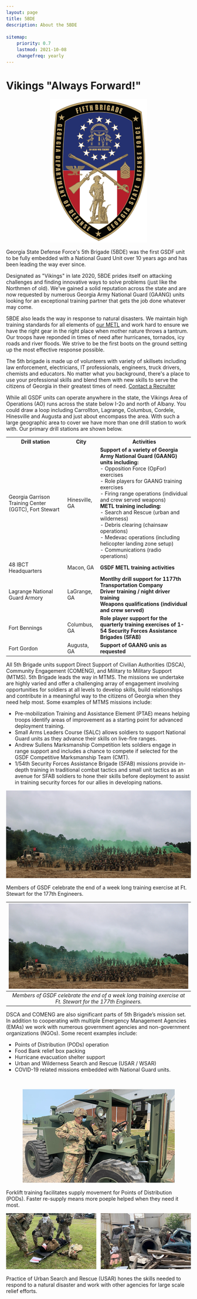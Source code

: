```yaml
---
layout: page
title: 5BDE
description: About the 5BDE

sitemap:
    priority: 0.7
    lastmod: 2021-10-08
    changefreq: yearly
---
```


# Vikings "Always Forward!"
<p align="center">
  <img src="/images/5th_BDE_shield.png" alt="Shield of Warriors" style="width:265px;height:390px;">
</p>


Georgia State Defense Force's 5th Brigade (5BDE) was the first GSDF unit to be fully embedded with a National Guard Unit over 10 years ago and has been leading the way ever since.


Designated as "Vikings" in late 2020, 5BDE prides itself on attacking challenges and finding innovative ways to solve problems (just like the Northmen of old). We've gained a solid reputation across the state and are now requested by numerous Georgia Army National Guard (GAANG) units looking for an exceptional training partner that gets the job done whatever may come.


5BDE also leads the way in response to natural disasters. We maintain high training standards for all elements of [our METL](/pages/about.md/#basic-mission-essential-task-list-bmetl) and work hard to ensure we have the right gear in the right place when mother nature throws a tantrum. Our troops have reponded in times of need after hurricanes, tornados, icy roads and river floods. We strive to be the first boots on the ground setting up the most effective response possible.


The 5th brigade is made up of volunteers with variety of skillsets including law enforcement, electricians, IT professionals, engineers, truck drivers, chemists and educators. No matter what you background, there's a place to use your professional skills and blend them with new skills to serve the citizens of Georgia in their greatest times of need.
[Contact a Recruiter](/pages/join.md)


While all GSDF units can operate anywhere in the state, the Vikings Area of Operations (AO) runs across the state below I-2o and north of Albany. You could draw a loop including Carrollton, Lagrange, Columbus, Cordele, Hinesville and Augusta and just about encompass the area. With such a large geographic area to cover we have more than one drill station to work with. Our primary drill stations are shown below.


<table>
  <tr>
    <th>Drill station</th>
    <th>City</th>
    <th>Activities</th>
  </tr>
  <tr>
    <td>Georgia Garrison Training Center (GGTC), Fort Stewart</td>
    <td>Hinesville, GA</td>
    <td><b>Support of a variety of Georgia Army National Guard (GAANG) units including:</b><br>
    - Opposition Force (OpFor) exercises<br>
    - Role players for GAANG training exercises<br>
    - Firing range operations (individual and crew served weapons)<br>
    <b>METL training including:</b><br>
    - Search and Rescue (urban and wilderness)<br>
    - Debris clearing (chainsaw operations)<br>
    - Medevac operations (including helicopter landing zone setup)<br>
    - Communications (radio operations)</td>
  </tr>
  <tr>
    <td>48 IBCT Headquarters</td>
    <td>Macon, GA</td>
    <td><b>GSDF METL training activities</b></td>
  </tr>
  <tr>
    <td>Lagrange National Guard Armory</td>
    <td>LaGrange, GA</td>
    <td><b>Montlhy drill support for 1177th Transportation Company</b><br>
    <b>Driver training / night driver training</b><br>
    <b>Weapons qualifications (individual and crew served)</b><br>
    </td>
  </tr>
  <tr>
    <td>Fort Bennings</td>
    <td>Columbus, GA</td>
    <td><b>Role player support for the quarterly training exercises of 1-54 Security Forces Assistance Brigades (SFAB)<b></td>
  </tr>
  <tr>
    <td>Fort Gordon</td>
    <td>Augusta, GA</td>
    <td><b>Support of GAANG unis as requested</b><br>
    </td>
  </tr>
</table>


All 5th Brigade units support Direct Support of Civilian Authorities (DSCA), Community Engagement (COMENG), and Military to Military Support (MTMS).
5th Brigade leads the way in MTMS. The missions we undertake are highly varied and offer a challenging array of engagement involving opportunities for soldiers at all levels to develop skills, build relationships and contribute in a meaningful way to the citizens of Georgia when they need help most. Some examples of MTMS missions include:


 - Pre-mobilization Training and Assistance Element (PTAE) means helping troops identify areas of improvement as a starting point for advanced deployment training.
 - Small Arms Leaders Course (SALC) allows soldiers to support National Guard units as they advance their skills on live-fire ranges.
 - Andrew Sullens Marksmanship Competition lets soldiers engage in range support and includes a chance to compete if selected for the GSDF Competitive Marksmanship Team (CMT).
 - 1/54th Security Forces Assistance Brigade (SFAB) missions provide in-depth training in traditional combat tactics and small unit tactics as an avenue for SFAB soldiers to hone their skills before deployment to assist in training security forces for our allies in developing nations.


<p align="center">
<img src="/images/177th_Engineers.png" alt="177th engineers at-20">
</p>
Members of GSDF celebrate the end of a week long training exercise at Ft. Stewart for the 177th Engineers.

<br>

| ![177th_Engineers.png](/images/177th_Engineers.png) | 
|:--:| 
| *Members of GSDF celebrate the end of a week long training exercise at Ft. Stewart for the 177th Engineers.* |


DSCA and COMENG are also significant parts of 5th Brigade’s mission set. In addition to cooperating with multiple Emergency Management Agencies (EMAs) we work with numerous government agencies and non-government organizations (NGOs). Some recent examples include:

  - Points of Distribution (PODs) operation
  - Food Bank relief box packing
  - Hurricane evacuation shelter support
  - Urban and Wilderness Search and Rescue (USAR / WSAR)
  - COVID-19 related missions embedded with National Guard units.

<br>

<p align="center">
<img src="/images/Forklift_training.png" alt="Articulated industrial truck training">
</p>
Forklift training facilitates supply movement for Points of Distribution (PODs). Faster re-supply means more poeple helped when they need it most.

<br>

<p align="center">
<img src="/images/TY21_AT.jpg" alt="USAR Training">
</p>
Practice of Urban Search and Rescue (USAR) hones the skills needed to respond to a natural disaster and work with other agencies for large scale relief efforts.